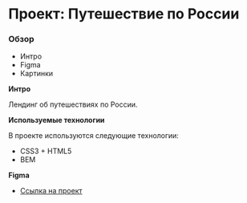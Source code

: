 # Проект: Путешествие по России

### Обзор
* Интро
* Figma
* Картинки

**Интро**

Лендинг об путешествиях по России.

**Используемые технологии**

В проекте используются следующие технологии:
+ CSS3 + HTML5
+ BEM


**Figma**

* [Ссылка на проект](https://alraskalov.github.io/russian-travel/)


